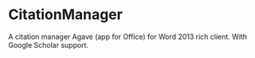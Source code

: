 CitationManager
===============

A citation manager Agave (app for Office) for Word 2013 rich client. With Google Scholar support.
